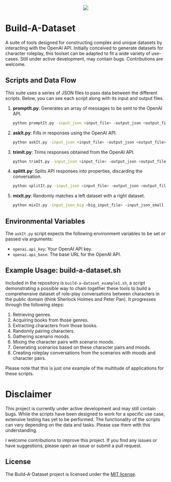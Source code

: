 <p align="center">
  <img src="https://github.com/practicaldreamer/build-a-dataset/assets/78515588/79520f21-8d36-4431-b2bf-8574732dac5d" />
</p>

# Build-A-Dataset

A suite of tools designed for constructing complex and unique datasets by interacting with the OpenAI API. Initially conceived to generate datasets for character roleplay, this toolset can be adapted to fit a wide variety of use-cases. Still under active development, may contain bugs. Contributions are welcome.

## Scripts and Data Flow

This suite uses a series of JSON files to pass data between the different scripts. Below, you can see each script along with its input and output files.

1. **promptIt.py**: Generates an array of messages to be sent to the OpenAI API.

    ```bash
    python promptIt.py -input_json <input_file> -output_json <output_file> -list_size <number> -first_prompt <prompt> -next_prompt <prompt> -assistant_prompt <prompt>
    ```

2. **askIt.py**: Fills in responses using the OpenAI API.

    ```bash
    python askIt.py -input_json <input_file> -output_json <output_file> -include_chat_history -max_chat_history <number> -resume -api_key <api_key> -api_url <api_url> -model <model> -temperature <value> -top_p <value> -presence_penalty <value> -frequency_penalty <value> -max_tokens <number>
    ```

3. **trimIt.py**: Trims responses obtained from the OpenAI API.

    ```bash
    python trimIt.py -input_json <input_file> -output_json <output_file> -trim_lines_from_start <number> -trim_lines_from_end <number> -trim_assistant_prompt -trim_blanks -last_line_starts_with <string>
    ```

4. **splitIt.py**: Splits API responses into properties, discarding the conversation.

    ```bash
    python splitIt.py -input_json <input_file> -output_json <output_file> -split_on <string> -new_key <key>
    ```

5. **mixIt.py**: Randomly matches a left dataset with a right dataset.

    ```bash
    python mixIt.py -input_json_big <big_input_file> -input_json_small <small_input_file> -output_json <output_file> -iterations <number>
    ```

## Environmental Variables

The `askIt.py` script expects the following environment variables to be set or passed via arguments:

- `openai.api_key`: Your OpenAI API key.
- `openai.api_base`: The base URL for the OpenAI API.

## Example Usage: build-a-dataset.sh

Included in the repository is `build-a-dataset_example1.sh`, a script demonstrating a possible way to chain together these tools to build a comprehensive dataset of role-play conversations between characters in the public domain (think Sherlock Holmes and Peter Pan). It progresses through the following steps:

1. Retrieving genres.
2. Acquiring books from those genres.
3. Extracting characters from those books.
4. Randomly pairing characters.
5. Gathering scenario moods.
6. Mixing the character pairs with scenario moods.
7. Generating scenarios based on these character pairs and moods.
8. Creating roleplay conversations from the scenarios with moods and character pairs.

Please note that this is just one example of the multitude of applications for these scripts.

# Disclaimer

This project is currently under active development and may still contain bugs. While the scripts have been designed to work for a specific use case, extensive testing has yet to be performed. The functionality of the scripts can vary depending on the data and tasks. Please use them with this understanding. 

I welcome contributions to improve this project. If you find any issues or have suggestions, please open an issue or submit a pull request.

## License

The Build-A-Dataset project is licensed under the [MIT license](LICENSE).
